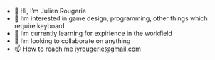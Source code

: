 - 👋 Hi, I’m Julien Rougerie 
- 👀 I’m interested in game design, programming, other things which require keyboard
- 🌱 I’m currently learning for expirience in the workfield 
- 💞️ I’m looking to collaborate on anything
- 📫 How to reach me jyrougerie@gmail.com

<!---
Sherewood/Sherewood is a ✨ special ✨ repository because its `README.md` (this file) appears on your GitHub profile.
You can click the Preview link to take a look at your changes.
--->
